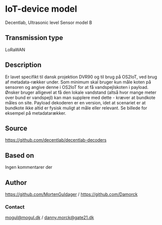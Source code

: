 # IoT-device model
Decentlab, Ultrasonic level Sensor model B
## Transmission type
LoRaWAN

## Description
Er lavet specifikt til dansk projektion DVR90 og til brug på OS2IoT, ved brug af metadata-rækker under.  Som minimum skal bruger kun måle koten på sensoren og angive denne i OS2IoT for at få vandspejlskoten i payload. Ønsker bruger alligevel at få den lokale vandstand (altså hvor mange meter over bund er vandspejl) kan man supplere med dette - kræver at bundkote måles on site. Payload dekoderen er en version, idet at scenariet er at bundkote ikke altid er fysisk muligt at måle eller relevant.
Se billede for eksempel på metadatarækker.


## Source
https://github.com/decentlab/decentlab-decoders
## Based on
Ingen kommentarer der

## Author
https://github.com/MortenGuldager / https://github.com/Damorck

### Contact
mogul@mogul.dk / danny.morck@gate21.dk
